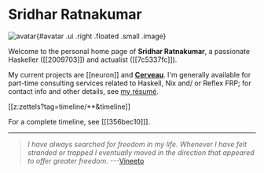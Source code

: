 # Sridhar Ratnakumar

![avatar](static/favicon.jpeg){#avatar .ui .right .floated .small .image}

Welcome to the personal home page of **Sridhar Ratnakumar**, a passionate Haskeller ([[2009703]]) and actualist ([[7c5337fc]]). 

My current projects are [[neuron]] and [**Cerveau**](https://www.cerveau.app/). I'm generally available for part-time consulting services related to Haskell, Nix and/ or Reflex FRP; for contact info and other details, see [my résumé](./static/resume.pdf).

[[z:zettels?tag=timeline/**&timeline]]

For a complete timeline, see [[[356bec10]]].

---

> *I have always searched for freedom in my life. Whenever I have felt stranded or trapped I eventually moved in the direction that appeared to offer greater freedom.* ---[Vineeto](http://actualfreedom.com.au/actualism/vineeto/vineeto.htm)
